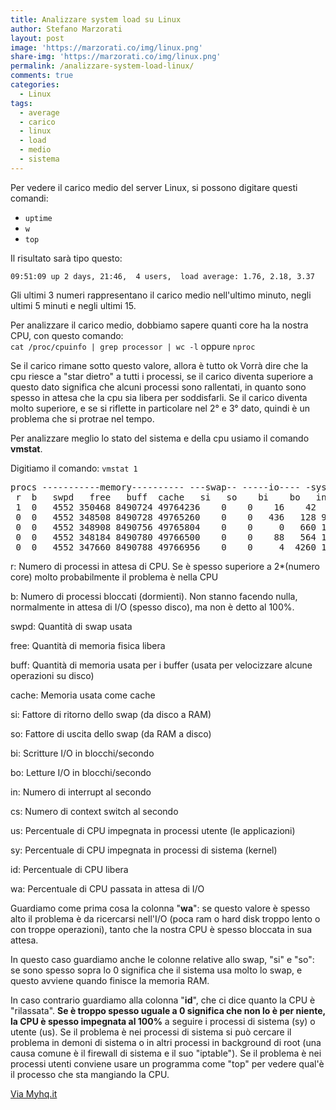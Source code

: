 ```yaml
---
title: Analizzare system load su Linux
author: Stefano Marzorati
layout: post
image: 'https://marzorati.co/img/linux.png'
share-img: 'https://marzorati.co/img/linux.png'
permalink: /analizzare-system-load-linux/
comments: true
categories:
  - Linux
tags:
  - average
  - carico
  - linux
  - load
  - medio
  - sistema
---
```


Per vedere il carico medio del server Linux, si possono digitare questi comandi:   
- <code>uptime</code>   
- <code>w</code>   
- <code>top</code>   

Il risultato sarà tipo questo:
<pre><code>09:51:09 up 2 days, 21:46,  4 users,  load average: 1.76, 2.18, 3.37</code></pre>

Gli ultimi 3 numeri rappresentano il carico medio nell'ultimo minuto, negli ultimi 5 minuti e negli ultimi 15.

Per analizzare il carico medio, dobbiamo sapere quanti core ha la nostra CPU, con questo comando:   
<code>cat /proc/cpuinfo | grep processor | wc -l</code> oppure <code>nproc</code>

Se il carico rimane sotto questo valore, allora è tutto ok
Vorrà dire che la cpu riesce a "star dietro" a tutti i processi, se il carico diventa superiore a questo dato significa che alcuni processi sono rallentati, in quanto sono spesso in attesa che la cpu sia libera per soddisfarli.
Se il carico diventa molto superiore, e se si riflette in particolare nel 2° e 3° dato, quindi è un problema che si protrae nel tempo.

Per analizzare meglio lo stato del sistema e della cpu usiamo il comando <strong>vmstat</strong>.

Digitiamo il comando: <code>vmstat 1</code>

<pre>
procs -----------memory---------- ---swap-- -----io---- -system-- ------cpu-----
 r  b   swpd   free   buff  cache   si   so    bi    bo   in   cs us sy id wa st
 1  0   4552 350468 8490724 49764236    0    0    16    42    7    1  1  1 97  1  0
 0  0   4552 348508 8490728 49765260    0    0   436   128 9811 22726  2  1 96  1  0
 0  0   4552 348908 8490756 49765804    0    0     0   660 12895 38834  3  1 95  0  0
 0  0   4552 348184 8490780 49766500    0    0    88   564 13221 38769  3  2 94  1  0
 0  0   4552 347660 8490788 49766956    0    0     4  4260 16405 52879  5  3 92  0  0
</pre>

r: Numero di processi in attesa di CPU. Se è spesso superiore a 2*(numero core) molto probabilmente il problema è nella CPU

b: Numero di processi bloccati (dormienti). Non stanno facendo nulla, normalmente in attesa di I/O (spesso disco), ma non è detto al 100%.

swpd: Quantità di swap usata

free: Quantità di memoria fisica libera

buff: Quantità di memoria usata per i buffer (usata per velocizzare alcune operazioni su disco)

cache: Memoria usata come cache

si: Fattore di ritorno dello swap (da disco a RAM)

so: Fattore di uscita dello swap (da RAM a disco)

bi: Scritture I/O in blocchi/secondo

bo: Letture I/O in blocchi/secondo

in: Numero di interrupt al secondo

cs: Numero di context switch al secondo

us: Percentuale di CPU impegnata in processi utente (le applicazioni)

sy: Percentuale di CPU impegnata in processi di sistema (kernel)

id: Percentuale di CPU libera

wa: Percentuale di CPU passata in attesa di I/O


Guardiamo come prima cosa la colonna "<strong>wa</strong>": se questo valore è spesso alto il problema è da ricercarsi nell'I/O (poca ram o hard disk troppo lento o con troppe operazioni), tanto che la nostra CPU è spesso bloccata in sua attesa.

In questo caso guardiamo anche le colonne relative allo swap, "si" e "so": se sono spesso sopra lo 0 significa che il sistema usa molto lo swap, e questo avviene quando finisce la memoria RAM.

In caso contrario guardiamo alla colonna "<strong>id</strong>", che ci dice quanto la CPU è "rilassata". <strong>Se è troppo spesso uguale a 0 significa che non lo è per niente, la CPU è spesso impegnata al 100%</strong> a seguire i processi di sistema (sy) o utente (us). Se il problema è nei processi di sistema si può cercare il problema in demoni di sistema o in altri processi in background di root (una causa comune è il firewall di sistema e il suo "iptable"). Se il problema è nei processi utenti conviene usare un programma come "top" per vedere qual'è il processo che sta mangiando la CPU.

<a href="http://myhq.it/analizzare-un-alto-carico-di-sistema-su-linux" target="_blank">Via Myhq.it</a>